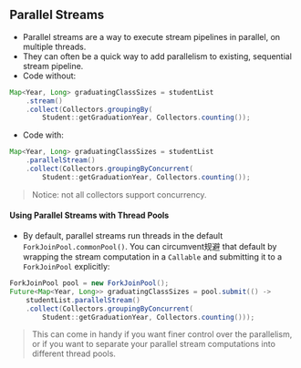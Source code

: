 ## Parallel Streams
- Parallel streams are a way to execute stream pipelines in parallel, on multiple threads.
- They can often be a quick way to add parallelism to existing, sequential stream pipeline.
- Code without:
```java
Map<Year, Long> graduatingClassSizes = studentList
    .stream()
    .collect(Collectors.groupingBy(
        Student::getGraduationYear, Collectors.counting());
```
- Code with:
```java
Map<Year, Long> graduatingClassSizes = studentList
    .parallelStream()
    .collect(Collectors.groupingByConcurrent(
        Student::getGraduationYear, Collectors.counting());
```
> Notice: not all collectors support concurrency.   

#### Using Parallel Streams with Thread Pools
- By default, parallel streams run threads in the default `ForkJoinPool.commonPool()`. You can circumvent规避 that default by wrapping the stream computation in a `Callable` and submitting it to a `ForkJoinPool` explicitly:
```java
ForkJoinPool pool = new ForkJoinPool();
Future<Map<Year, Long>> graduatingClassSizes = pool.submit(() ->
    studentList.parallelStream()
    .collect(Collectors.groupingByConcurrent(
        Student::getGraduationYear, Collectors.counting()));
```
> This can come in handy if you want finer control over the parallelism, or if you want to separate your parallel stream computations into different thread pools.   
